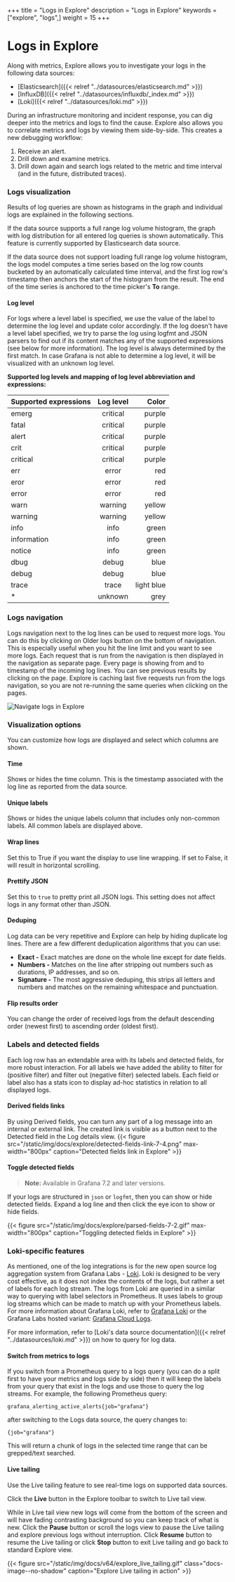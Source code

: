 +++
title = "Logs in Explore"
description = "Logs in Explore"
keywords = ["explore", "logs",]
weight = 15
+++

# Logs in Explore

Along with metrics, Explore allows you to investigate your logs in the following data sources:

- [Elasticsearch]({{< relref "../datasources/elasticsearch.md" >}})
- [InfluxDB]({{< relref "../datasources/influxdb/_index.md" >}})
- [Loki]({{< relref "../datasources/loki.md" >}})

During an infrastructure monitoring and incident response, you can dig deeper into the metrics and logs to find the cause. Explore also allows you to correlate metrics and logs by viewing them side-by-side. This creates a new debugging workflow:

1. Receive an alert.
1. Drill down and examine metrics.
1. Drill down again and search logs related to the metric and time interval (and in the future, distributed traces).

### Logs visualization

Results of log queries are shown as histograms in the graph and individual logs are explained in the following sections.

If the data source supports a full range log volume histogram, the graph with log distribution for all entered log queries is shown automatically. This feature is currently supported by Elasticsearch data source.

If the data source does not support loading full range log volume histogram, the logs model computes a time series based on the log row counts bucketed by an automatically calculated time interval, and the first log row's timestamp then anchors the start of the histogram from the result. The end of the time series is anchored to the time picker's **To** range.

#### Log level

For logs where a level label is specified, we use the value of the label to determine the log level and update color accordingly. If the log doesn't have a level label specified, we try to parse the log using logfmt and JSON parsers to find out if its content matches any of the supported expressions (see below for more information). The log level is always determined by the first match. In case Grafana is not able to determine a log level, it will be visualized with an unknown log level.

**Supported log levels and mapping of log level abbreviation and expressions:**

| Supported expressions | Log level |      Color |
| --------------------- | :-------: | ---------: |
| emerg                 | critical  |     purple |
| fatal                 | critical  |     purple |
| alert                 | critical  |     purple |
| crit                  | critical  |     purple |
| critical              | critical  |     purple |
| err                   |   error   |        red |
| eror                  |   error   |        red |
| error                 |   error   |        red |
| warn                  |  warning  |     yellow |
| warning               |  warning  |     yellow |
| info                  |   info    |      green |
| information           |   info    |      green |
| notice                |   info    |      green |
| dbug                  |   debug   |       blue |
| debug                 |   debug   |       blue |
| trace                 |   trace   | light blue |
| \*                    |  unknown  |       grey |

### Logs navigation

Logs navigation next to the log lines can be used to request more logs. You can do this by clicking on Older logs button on the bottom of navigation. This is especially useful when you hit the line limit and you want to see more logs. Each request that is run from the navigation is then displayed in the navigation as separate page. Every page is showing from and to timestamp of the incoming log lines. You can see previous results by clicking on the page. Explore is caching last five requests run from the logs navigation, so you are not re-running the same queries when clicking on the pages.

![Navigate logs in Explore](/static/img/docs/explore/navigate-logs-8-0.png)

### Visualization options

You can customize how logs are displayed and select which columns are shown.

#### Time

Shows or hides the time column. This is the timestamp associated with the log line as reported from the data source.

#### Unique labels

Shows or hides the unique labels column that includes only non-common labels. All common labels are displayed above.

#### Wrap lines

Set this to True if you want the display to use line wrapping. If set to False, it will result in horizontal scrolling.

#### Prettify JSON

Set this to `true` to pretty print all JSON logs. This setting does not affect logs in any format other than JSON.

#### Deduping

Log data can be very repetitive and Explore can help by hiding duplicate log lines. There are a few different deduplication algorithms that you can use:

- **Exact -** Exact matches are done on the whole line except for date fields.
- **Numbers -** Matches on the line after stripping out numbers such as durations, IP addresses, and so on.
- **Signature -** The most aggressive deduping, this strips all letters and numbers and matches on the remaining whitespace and punctuation.

#### Flip results order

You can change the order of received logs from the default descending order (newest first) to ascending order (oldest first).

### Labels and detected fields

Each log row has an extendable area with its labels and detected fields, for more robust interaction. For all labels we have added the ability to filter for (positive filter) and filter out (negative filter) selected labels. Each field or label also has a stats icon to display ad-hoc statistics in relation to all displayed logs.

#### Derived fields links

By using Derived fields, you can turn any part of a log message into an internal or external link. The created link is visible as a button next to the Detected field in the Log details view.
{{< figure src="/static/img/docs/explore/detected-fields-link-7-4.png" max-width="800px" caption="Detected fields link in Explore" >}}

#### Toggle detected fields

> **Note:** Available in Grafana 7.2 and later versions.

If your logs are structured in `json` or `logfmt`, then you can show or hide detected fields. Expand a log line and then click the eye icon to show or hide fields.

{{< figure src="/static/img/docs/explore/parsed-fields-7-2.gif" max-width="800px" caption="Toggling detected fields in Explore" >}}

### Loki-specific features

As mentioned, one of the log integrations is for the new open source log aggregation system from Grafana Labs - [Loki](https://github.com/grafana/loki). Loki is designed to be very cost effective, as it does not index the contents of the logs, but rather a set of labels for each log stream. The logs from Loki are queried in a similar way to querying with label selectors in Prometheus. It uses labels to group log streams which can be made to match up with your Prometheus labels. For more information about Grafana Loki, refer to [Grafana Loki](https://github.com/grafana/loki) or the Grafana Labs hosted variant: [Grafana Cloud Logs](https://grafana.com/loki).

For more information, refer to [Loki's data source documentation]({{< relref "../datasources/loki.md" >}}) on how to query for log data.

#### Switch from metrics to logs

If you switch from a Prometheus query to a logs query (you can do a split first to have your metrics and logs side by side) then it will keep the labels from your query that exist in the logs and use those to query the log streams. For example, the following Prometheus query:

`grafana_alerting_active_alerts{job="grafana"}`

after switching to the Logs data source, the query changes to:

`{job="grafana"}`

This will return a chunk of logs in the selected time range that can be grepped/text searched.

#### Live tailing

Use the Live tailing feature to see real-time logs on supported data sources.

Click the **Live** button in the Explore toolbar to switch to Live tail view.

While in Live tail view new logs will come from the bottom of the screen and will have fading contrasting background so you can keep track of what is new. Click the **Pause** button or scroll the logs view to pause the Live tailing and explore previous logs without interruption. Click **Resume** button to resume the Live tailing or click **Stop** button to exit Live tailing and go back to standard Explore view.

{{< figure src="/static/img/docs/v64/explore_live_tailing.gif" class="docs-image--no-shadow" caption="Explore Live tailing in action" >}}
